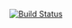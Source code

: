 [![Build Status](https://app.travis-ci.com/Loginova16/pi222team16.svg?branch=master)](https://app.travis-ci.com/Loginova16/pi222team16)
